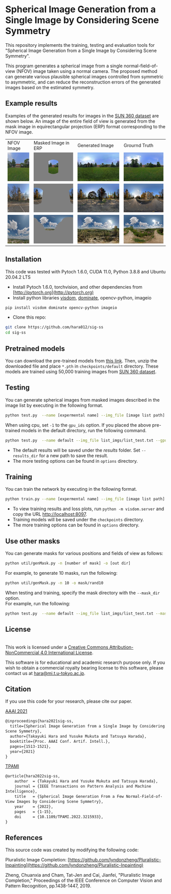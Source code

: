 # Spherical Image Generation from a Single Image by Considering Scene Symmetry

This repository implements the training, testing and evaluation tools for "Spherical Image Generation from a Single Image by Considering Scene Symmetry". 

This program generates a spherical image from a single normal-field-of-view (NFOV) image taken using a normal
camera. The proposed method can generate various plausible spherical images controlled from symmetric to asymmetric, and can reduce the reconstruction errors of the generated images based on the estimated symmetry.

## Example results

 Examples of the generated results for images in the [SUN 360 dataset](http://people.csail.mit.edu/jxiao/SUN360/main.html) are shown below. An image of the entire field of view is generated from the mask image in equirectangular projection (ERP) format corresponding to the NFOV image.

<table>

<tr>
<td>NFOV Image</td>
<td>Masked Image in ERP</td>
<td>Generated Image</td>
<td>Grournd Truth</td>

</tr>

<tr>
<td><img src='images/pano_ajwkgrfujeuioo_nfov.png' height=90 width=90></td>
<td><img src='images/pano_ajwkgrfujeuioo_mask.png' height=90 widht=180></td>
<td><img src='images/pano_ajwkgrfujeuioo_out_0.png' height=90 widht=180></td>
<td><img src='images/pano_ajwkgrfujeuioo_truth.png' height=90 widht=180></td>
</tr>

<tr>
<td><img src='images/pano_aiwmmtebelzkco_nfov.png' height=90 width=90></td>
<td><img src='images/pano_aiwmmtebelzkco_mask.png' height=90 widht=180></td>
<td><img src='images/pano_aiwmmtebelzkco_out_0.png' height=90 widht=180></td>
<td><img src='images/pano_aiwmmtebelzkco_truth.png' height=90 widht=180></td>
</tr>

<tr>
<td><img src='images/pano_angwfujgoamxmx_nfov.png' height=90 width=90></td>
<td><img src='images/pano_angwfujgoamxmx_mask.png' height=90 widht=180></td>
<td><img src='images/pano_angwfujgoamxmx_out_0.png' height=90 widht=180></td>
<td><img src='images/pano_angwfujgoamxmx_truth.png' height=90 widht=180></td>
</tr>

</table>

## Installation
This code was tested with Pytoch 1.6.0, CUDA 11.0, Python 3.8.8 and Ubuntu 20.04.2 LTS

- Install Pytoch 1.6.0, torchvision, and other dependencies from [http://pytorch.org](http://pytorch.org)
- Install python libraries [visdom](https://github.com/facebookresearch/visdom), [dominate](https://github.com/Knio/dominate), opencv-python, imageio

```sh
pip install visdom dominate opencv-python imageio
```
- Clone this repo:

```sh
git clone https://github.com/hara012/sig-ss
cd sig-ss
```

## Pretrained models

You can download the pre-trained models from [this link](https://drive.google.com/file/d/1esthIvR7ZA2J68Xi5MgujE7WvRRG3zMr/view?usp=share_link). Then, unzip the downloaded file and place `*.pth` in `checkpoints/default` directory. These models are trained using 50,000 training images from [SUN 360 dataset](http://people.csail.mit.edu/jxiao/SUN360/main.html).

## Testing

You can generate spherical images from masked images described in the image list by executing in the following format.

```sh
python test.py  --name [expermental name] --img_file [image list path] --gpu_ids [gpu id]
```

When using cpu, set `-1` to the `gpu_ids` option. 
If you placed the above pre-trained models in the default directory, run the following command.

```sh
python test.py  --name default --img_file list_imgs/list_test.txt --gpu_ids 0
```

- The default results will be saved under the *results* folder. Set ```--results_dir``` for a new path to save the result.
- The more testing options can be found in `options` directory.

## Training

You can train the network by executing in the following format.

```sh
python train.py --name [expermental name] --img_file [image list path] --gpu_ids [gpu id]
```

- To view training results and loss plots, run ```python -m visdom.server``` and copy the URL [http://localhost:8097](http://localhost:8097).
- Training models will be saved under the `checkpoints` directory.
- The more training options can be found in `options` directory.

## Use other masks

You can generate masks for various positions and fields of view as follows:

```sh
python util/genMask.py -n [number of mask] -o [out dir]
```

For example, to generate 10 masks, run the following:

```sh
python util/genMask.py -n 10 -o mask/rand10
```

When testing and training, specify the mask directory with the `--mask_dir` option.  
For example, run the following:

```sh
python test.py  --name default --img_file list_imgs/list_test.txt --mask_dir mask/rand10
```

## License
<br />This work is licensed under a <a rel="license" href="http://creativecommons.org/licenses/by-nc/4.0/">Creative Commons Attribution-NonCommercial 4.0 International License</a>.

This software is for educational and academic research purpose only. If you wish to obtain a commercial royalty bearing license to this software, please contact us at hara@mi.t.u-tokyo.ac.jp.

## Citation

If you use this code for your research, please cite our paper.

[AAAI 2021](https://ojs.aaai.org/index.php/AAAI/article/view/16242)
```
@inproceedings{hara2021sig-ss,
  title={Spherical Image Generation from a Single Image by Considering Scene Symmetry},
  author={Takayuki Hara and Yusuke Mukuta and Tatsuya Harada},
  booktitle={Proc. AAAI Conf. Artif. Intell.},
  pages={1513-1521},
  year={2021}
}
```

[TPAMI](https://doi.org/10.1109/TPAMI.2022.3215933)
```
@article{hara2022sig-ss,
    author  = {Takayuki Hara and Yusuke Mukuta and Tatsuya Harada},
    journal = {IEEE Transactions on Pattern Analysis and Machine Intelligence},
    title   = {Spherical Image Generation From a Few Normal-Field-of-View Images by Considering Scene Symmetry},
    year    = {2022},
    pages   = {1-15},
    doi     = {10.1109/TPAMI.2022.3215933},
}
```

## References
This source code was created by modifying the following code:

Pluralistic Image Completion: [https://github.com/lyndonzheng/Pluralistic-Inpainting](https://github.com/lyndonzheng/Pluralistic-Inpainting)

Zheng, Chuanxia and Cham, Tat-Jen and Cai, Jianfei, "Pluralistic Image Completion," Proceedings of the IEEE Conference on Computer Vision and Pattern Recognition, pp.1438-1447, 2019.

